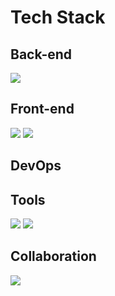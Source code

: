 # Tech Stack 
## Back-end
<img src="https://img.shields.io/badge/Java-007396?style=flat&logo=Java&logoColor=white"/>

## Front-end
<img src="https://img.shields.io/badge/HTML5-E34F26?style=flat&logo=html5&logoColor=white"/> <img src="https://img.shields.io/badge/CSS3-1572B6?style=flat&logo=css3&logoColor=white"/>

## DevOps

## Tools
<img src="https://img.shields.io/badge/IntelliJIDEA-000000?logo=intellijidea&logoColor=white"/> <img src="https://img.shields.io/badge/VSCode-007ACC?logo=visualstudiocode&logoColor=white"/>

## Collaboration
<img src="https://img.shields.io/badge/Slack-4A154B?logo=slack&logoColor=white"/>

<!-- ![]() -->
<!-- ### Hi there 👋 -->

<!--
**Mi1esian/Mi1esian** is a ✨ _special_ ✨ repository because its `README.md` (this file) appears on your GitHub profile.

Here are some ideas to get you started:

- 🔭 I’m currently working on ...
- 🌱 I’m currently learning ...
- 👯 I’m looking to collaborate on ...
- 🤔 I’m looking for help with ...
- 💬 Ask me about ...
- 📫 How to reach me: ...
- 😄 Pronouns: ...
- ⚡ Fun fact: ...
-->
